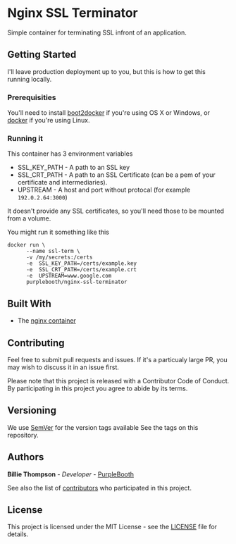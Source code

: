 # Nginx SSL Terminator

Simple container for terminating SSL infront of an application.

## Getting Started

I'll leave production deployment up to you, but this is how to get this running locally.

### Prerequisities

You'll need to install [boot2docker](http://boot2docker.io/) if you're using OS X or Windows, or 
[docker](https://www.docker.com/) if you're using Linux.

### Running it

This container has 3 environment variables
* SSL_KEY_PATH - A path to an SSL key
* SSL_CRT_PATH - A path to an SSL Certificate (can be a pem of your certificate and intermediaries).
* UPSTREAM - A host and port without protocal (for example `192.0.2.64:3000`)

It doesn't provide any SSL certificates, so you'll need those to be mounted from a volume.

You might run it something like this

```shell
docker run \
      --name ssl-term \
      -v /my/secrets:/certs 
      -e  SSL_KEY_PATH=/certs/example.key
      -e  SSL_CRT_PATH=/certs/example.crt
      -e  UPSTREAM=www.google.com
      purplebooth/nginx-ssl-terminator
```

## Built With

* The [nginx container](https://registry.hub.docker.com/_/nginx/)

## Contributing

Feel free to submit pull requests and issues. If it's a particualy large PR, you may wish to discuss
 it in an issue first.

Please note that this project is released with a Contributor Code of Conduct. By participating in 
this project you agree to abide by its terms.

## Versioning

We use [SemVer](http://semver.io/) for the version tags available See the tags on this repository. 

## Authors

**Billie Thompson** - *Developer* - [PurpleBooth](https://github.com/PurpleBooth)

See also the list of 
[contributors](https://github.com/PurpleBooth/nginx-ssl-terminator/contributors) who participated in
 this project.

## License

This project is licensed under the MIT License - see the 
[LICENSE](https://github.com/PurpleBooth/nginx-ssl-terminator/blob/master/LICENSE.md) file for 
details.
